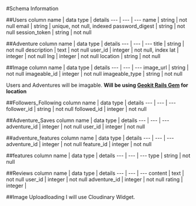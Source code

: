#Schema Information 

##Users 
column name | data type | details
--- | --- | --- 
name | string | not null
email | string | unique, not null, indexed 
password_digest | string | not null 
session_token | string | not null 

##Adventure
column name | data type | details 
--- | --- | ---
title | string | not null 
description | text | not null
user_id | integer | not null, index 
lat | integer | not null
lng | integer | not null 
location | string | not null

##Image 
column name | data type | details
--- | --- | ---
image_url | string | not null
imageable_id | integer | not null
imageable_type | string | not null

Users and Adventures will be imagable. 
__Will be using [Geokit Rails Gem](https://github.com/geokit/geokit-rails) for location__

##Followers_Following 
column name | data type | details 
--- | --- | ---
follower_id | string | not null
followed_id | integer | not null

##Adventure_Saves 
column name | data type | details 
--- | --- | ---
adventure_id | integer | not null
user_id | integer | not null

##adventure_features 
column name | data type | details 
--- | --- | ---
adventure_id | integer | not null
feature_id | integer | not null

##features
column name | data type | details 
--- | --- | ---
type | string | not null 

##Reviews 
column name | data type | details 
--- | --- | --- 
content | text | not null 
user_id | integer | not null
adventure_id | integer | not null 
rating | integer | 

##Image Uploadloading 
I will use Cloudinary Widget. 



